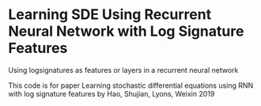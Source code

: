# Learning SDE Using Recurrent Neural Network with Log Signature Features
Using logsignatures as features or layers in a recurrent neural network

This code is for paper Learning stochastic differential equations using RNN with log signature features by Hao, Shujian, Lyons, Weixin 2019
